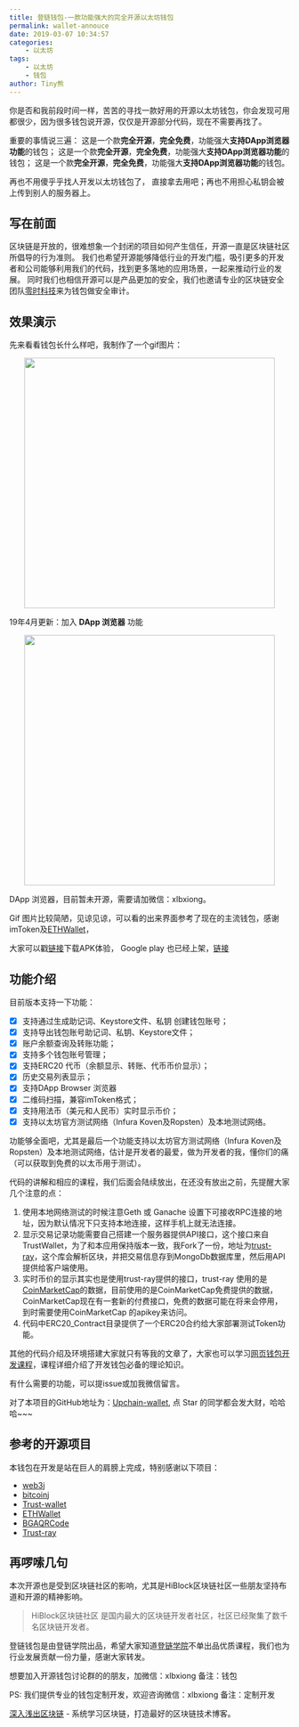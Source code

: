 ```yaml
---
title: 登链钱包-一款功能强大的完全开源以太坊钱包
permalink: wallet-annouce
date: 2019-03-07 10:34:57
categories:
    - 以太坊
tags:
    - 以太坊
    - 钱包
author: Tiny熊
---
```


你是否和我前段时间一样，苦苦的寻找一款好用的开源以太坊钱包，你会发现可用都很少，因为很多钱包说开源，仅仅是开源部分代码，现在不需要再找了。

重要的事情说三遍：
这是一个款**完全开源**，**完全免费**，功能强大**支持DApp浏览器功能**的钱包；
这是一个款**完全开源**，**完全免费**，功能强大**支持DApp浏览器功能**的钱包；
这是一个款**完全开源**，**完全免费**，功能强大**支持DApp浏览器功能**的钱包。

再也不用傻乎乎找人开发以太坊钱包了， 直接拿去用吧；再也不用担心私钥会被上传到别人的服务器上。

<!-- more -->

## 写在前面

区块链是开放的，很难想象一个封闭的项目如何产生信任，开源一直是区块链社区所倡导的行为准则。
我们也希望开源能够降低行业的开发门槛，吸引更多的开发者和公司能够利用我们的代码，找到更多落地的应用场景，一起来推动行业的发展。
同时我们也相信开源可以是产品更加的安全，我们也邀请专业的区块链安全团队[零时科技](https://www.noneage.com/)来为钱包做安全审计。


## 效果演示

先来看看钱包长什么样吧，我制作了一个gif图片：

<p align="center">
  <img src="https://learnblockchain.cn/images/upchainwallet.gif" width="450">
</p>

19年4月更新：加入 **DApp 浏览器** 功能

<p align="center">
  <img src="https://learnblockchain.cn/images/dapp.gif" width="450">
</p>

DApp 浏览器，目前暂未开源，需要请加微信：xlbxiong。


Gif 图片比较简陋，见谅见谅，可以看的出来界面参考了现在的主流钱包，感谢imToken及[ETHWallet](https://github.com/DwyaneQ/ETHWallet)，

大家可以戳[链接](https://wiki.learnblockchain.cn/images/upchain_wallet.apk)下载APK体验，
Google play 也已经上架，[链接](https://play.google.com/store/apps/details?id=pro.upchain.ethwallet)

## 功能介绍

目前版本支持一下功能：

- [x] 支持通过生成助记词、Keystore文件、私钥 创建钱包账号；
- [x] 支持导出钱包账号助记词、私钥、Keystore文件；
- [x] 账户余额查询及转账功能；
- [x] 支持多个钱包账号管理；
- [x] 支持ERC20 代币（余额显示、转账、代币币价显示）；
- [x] 历史交易列表显示；
- [x] 支持DApp Browser 浏览器 
- [x] 二维码扫描，兼容imToken格式；
- [x] 支持用法币（美元和人民币）实时显示币价；
- [x] 支持以太坊官方测试网络（Infura Koven及Ropsten）及本地测试网络。

功能够全面吧，尤其是最后一个功能支持以太坊官方测试网络（Infura Koven及Ropsten）及本地测试网络，估计是开发者的最爱，做为开发者的我，懂你们的痛（可以获取到免费的以太币用于测试）。

代码的讲解和相应的课程，我们后面会陆续放出，在还没有放出之前，先提醒大家几个注意的点：
1. 使用本地网络测试的时候注意Geth 或 Ganache 设置下可接收RPC连接的地址，因为默认情况下只支持本地连接，这样手机上就无法连接。
2. 显示交易记录功能需要自己搭建一个服务器提供API接口，这个接口来自TrustWallet，为了和本应用保持版本一致，我Fork了一份，地址为[trust-ray](https://github.com/xilibi2003/trust-ray)，这个库会解析区块，并把交易信息存到MongoDb数据库里，然后用API提供给客户端使用。
3. 实时币价的显示其实也是使用trust-ray提供的接口，trust-ray 使用的是[CoinMarketCap](https://coinmarketcap.com/)的数据，目前使用的是CoinMarketCap免费提供的数据，CoinMarketCap现在有一套新的付费接口，免费的数据可能在将来会停用，到时需要使用CoinMarketCap 的apikey来访问。
4. 代码中ERC20_Contract目录提供了一个ERC20合约给大家部署测试Token功能。


其他的代码介绍及环境搭建大家就只有等我的文章了，大家也可以学习[网页钱包开发课程](https://ke.qq.com/course/356068?tuin=bd898bbf)，课程详细介绍了开发钱包必备的理论知识。



有什么需要的功能，可以提issue或加我微信留言。

对了本项目的GitHub地址为：[Upchain-wallet](https://github.com/xilibi2003/Upchain-wallet),  点 Star 的同学都会发大财，哈哈哈~~~  

## 参考的开源项目

本钱包在开发是站在巨人的肩膀上完成，特别感谢以下项目：

* [web3j](https://docs.web3j.io/index.html)
* [bitcoinj](https://bitcoinj.github.io/javadoc/0.14.7/)
* [Trust-wallet](https://github.com/TrustWallet/trust-wallet-android-source)
* [ETHWallet](https://github.com/DwyaneQ/ETHWallet)
* [BGAQRCode](https://github.com/bingoogolapple/BGAQRCode-Android)
* [Trust-ray](https://github.com/TrustWallet/trust-ray)


## 再啰嗦几句

本次开源也是受到区块链社区的影响，尤其是HiBlock区块链社区一些朋友坚持布道和开源的精神影响。
> HiBlock区块链社区 是国内最大的区块链开发者社区，社区已经聚集了数千名区块链开发者。

登链钱包是由登链学院出品，希望大家知道[登链学院](https://upchain.ke.qq.com)不单出品优质课程，我们也为行业发展贡献一份力量，感谢大家转发。

想要加入开源钱包讨论群的的朋友，加微信：xlbxiong  备注：钱包

PS: 我们提供专业的钱包定制开发，欢迎咨询微信：xlbxiong 备注：定制开发

[深入浅出区块链](https://learnblockchain.cn/) - 系统学习区块链，打造最好的区块链技术博客。


